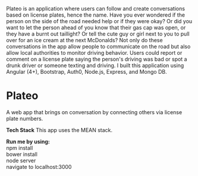 Plateo is an application where users can follow and create conversations based on license plates, hence the name. Have you ever wondered if the person on the side of the road needed help or if they were okay? Or did you want to let the person ahead of you know that their gas cap was open, or they have a burnt out taillight? Or tell the cute guy or girl next to you to pull over for an ice cream at the next McDonalds? Not only do these conversations in the app allow people to communicate on the road but also allow local authorities to monitor driving behavior. Users could report or comment on a license plate saying the person's driving was bad or spot a drunk driver or someone texting and driving. I built this application using Angular (4+), Bootstrap, Auth0, Node.js, Express, and Mongo DB.


# Plateo
A web app that brings on conversation by connecting others via license plate numbers.

**Tech Stack**
This app uses the MEAN stack.

**Run me by using:**<br />
npm install <br />
bower install <br />
node server <br />
navigate to localhost:3000
